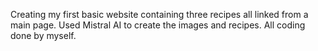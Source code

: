 Creating my first basic website containing three recipes all linked from a main page. Used Mistral AI to create the images and recipes. All coding done by myself.
